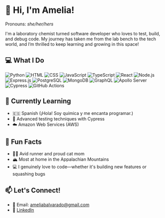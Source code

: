 # 👋 Hi, I'm Amelia!  
Pronouns: *she/her/hers*

I'm a laboratory chemist turned software developer who loves to test, build, and debug code. My journey has taken me from the lab bench to the tech world, and I’m thrilled to keep learning and growing in this space!


## 💻 What I Do
![Python](https://img.shields.io/badge/-Python-3776AB?logo=python&logoColor=white&style=flat)
![HTML](https://img.shields.io/badge/-HTML-E34F26?logo=html5&logoColor=white&style=flat)
![CSS](https://img.shields.io/badge/-CSS-1572B6?logo=css3&logoColor=white&style=flat)
![JavaScript](https://img.shields.io/badge/-JavaScript-F7DF1E?logo=javascript&logoColor=black&style=flat)
![TypeScript](https://img.shields.io/badge/-TypeScript-3178C6?logo=typescript&logoColor=white&style=flat)
![React](https://img.shields.io/badge/-React-61DAFB?logo=react&logoColor=black&style=flat)
![Node.js](https://img.shields.io/badge/-Node.js-339933?logo=node.js&logoColor=white&style=flat)
![Express.js](https://img.shields.io/badge/-Express.js-000000?logo=express&logoColor=white&style=flat) 
![PostgreSQL](https://img.shields.io/badge/-PostgreSQL-4169E1?logo=postgresql&logoColor=white&style=flat)
![MongoDB](https://img.shields.io/badge/-MongoDB-47A248?logo=mongodb&logoColor=white&style=flat)
![GraphQL](https://img.shields.io/badge/-GraphQL-E10098?logo=graphql&logoColor=white&style=flat)
![Apollo Server](https://img.shields.io/badge/-Apollo%20Server-311C87?logo=apollographql&logoColor=white&style=flat)
![Cypress](https://img.shields.io/badge/-Cypress-17202C?logo=cypress&logoColor=white&style=flat)
![GitHub Actions](https://img.shields.io/badge/-GitHub%20Actions-2088FF?logo=githubactions&logoColor=white&style=flat)

## 🧠 Currently Learning
- 🇪🇸 Spanish (¡Hola! Soy química y me encanta programar.)  
- 🧪 Advanced testing techniques with Cypress  
- ☁️ Amazon Web Services (AWS)


## 🌄 Fun Facts
- 🏃‍♀️ Avid runner and proud cat mom 
- 🏔️ Most at home in the Appalachian Mountains  
- 💻 I genuinely love to code—whether it's building new features or squashing bugs


## 📫 Let's Connect!
- 📧 Email: [ameliabalvarado@gmail.com](mailto:ameliabalvarado@gmail.com)  
- 🔗 [LinkedIn](https://www.linkedin.com/in/amelia-alvarado-691507297/)
